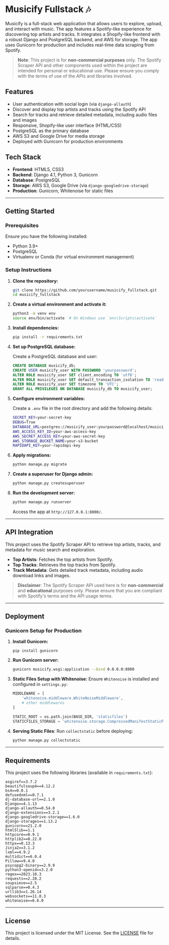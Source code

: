# Musicify Fullstack 🎶

Musicify is a full-stack web application that allows users to explore, upload, and interact with music. The app features a Spotify-like experience for discovering top artists and tracks. It integrates a Shopify-like frontend with a robust Django and PostgreSQL backend, and AWS for storage. The app uses Gunicorn for production and includes real-time data scraping from Spotify.

> **Note**: This project is for **non-commercial purposes** only. The Spotify Scraper API and other components used within the project are intended for personal or educational use. Please ensure you comply with the terms of use of the APIs and libraries involved.

## Features
- User authentication with social login (via `django-allauth`)
- Discover and display top artists and tracks using the Spotify API
- Search for tracks and retrieve detailed metadata, including audio files and images
- Responsive, Shopify-like user interface (HTML/CSS)
- PostgreSQL as the primary database
- AWS S3 and Google Drive for media storage
- Deployed with Gunicorn for production environments

## Tech Stack
- **Frontend**: HTML5, CSS3
- **Backend**: Django 4.1, Python 3, Gunicorn
- **Database**: PostgreSQL
- **Storage**: AWS S3, Google Drive (via `django-googledrive-storage`)
- **Production**: Gunicorn, Whitenoise for static files

---

## Getting Started

### Prerequisites
Ensure you have the following installed:
- Python 3.9+
- PostgreSQL
- Virtualenv or Conda (for virtual environment management)

### Setup Instructions

1. **Clone the repository:**
   ```bash
   git clone https://github.com/yourusername/musicify_fullstack.git
   cd musicify_fullstack
   ```

2. **Create a virtual environment and activate it:**
   ```bash
   python3 -m venv env
   source env/bin/activate  # On Windows use `env\Scripts\activate`
   ```

3. **Install dependencies:**
   ```bash
   pip install -r requirements.txt
   ```

4. **Set up PostgreSQL database:**

   Create a PostgreSQL database and user:
   ```sql
   CREATE DATABASE musicify_db;
   CREATE USER musicify_user WITH PASSWORD 'yourpassword';
   ALTER ROLE musicify_user SET client_encoding TO 'utf8';
   ALTER ROLE musicify_user SET default_transaction_isolation TO 'read committed';
   ALTER ROLE musicify_user SET timezone TO 'UTC';
   GRANT ALL PRIVILEGES ON DATABASE musicify_db TO musicify_user;
   ```

5. **Configure environment variables:**

   Create a `.env` file in the root directory and add the following details:
   ```bash
   SECRET_KEY=your-secret-key
   DEBUG=True
   DATABASE_URL=postgres://musicify_user:yourpassword@localhost/musicify_db
   AWS_ACCESS_KEY_ID=your-aws-access-key
   AWS_SECRET_ACCESS_KEY=your-aws-secret-key
   AWS_STORAGE_BUCKET_NAME=your-s3-bucket
   RAPIDAPI_KEY=your-rapidapi-key
   ```

6. **Apply migrations:**
   ```bash
   python manage.py migrate
   ```

7. **Create a superuser for Django admin:**
   ```bash
   python manage.py createsuperuser
   ```

8. **Run the development server:**
   ```bash
   python manage.py runserver
   ```

   Access the app at `http://127.0.0.1:8000/`.

---

## API Integration

This project uses the Spotify Scraper API to retrieve top artists, tracks, and metadata for music search and exploration.

- **Top Artists**: Fetches the top artists from Spotify.
- **Top Tracks**: Retrieves the top tracks from Spotify.
- **Track Metadata**: Gets detailed track metadata, including audio download links and images.

> **Disclaimer**: The Spotify Scraper API used here is for **non-commercial** and **educational** purposes only. Please ensure that you are compliant with Spotify's terms and the API usage terms.

---

## Deployment

### Gunicorn Setup for Production
1. **Install Gunicorn:**
   ```
   pip install gunicorn
   ```

2. **Run Gunicorn server:**
   ```bash
   gunicorn musicify.wsgi:application --bind 0.0.0.0:8000
   ```

3. **Static Files Setup with Whitenoise:**
   Ensure `Whitenoise` is installed and configured in `settings.py`:
   ```python
   MIDDLEWARE = [
       'whitenoise.middleware.WhiteNoiseMiddleware',
       # other middlewares
   ]

   STATIC_ROOT = os.path.join(BASE_DIR, 'staticfiles')
   STATICFILES_STORAGE = 'whitenoise.storage.CompressedManifestStaticFilesStorage'
   ```

4. **Serving Static Files**:
   Run `collectstatic` before deploying:
   ```bash
   python manage.py collectstatic
   ```

---

## Requirements

This project uses the following libraries (available in `requirements.txt`):
```plaintext
asgiref==3.7.2
beautifulsoup4==4.12.2
bs4==0.0.1
defusedxml==0.7.1
dj-database-url==2.1.0
Django==4.1.13
django-allauth==0.54.0
django-extensions==3.2.1
django-googledrive-storage==1.6.0
django-storages==1.13.2
gunicorn==21.2.0
html5lib==1.1
httpcore==0.9.1
httplib2==0.22.0
httpx==0.13.3
Jinja2==3.1.2
lxml==4.9.2
multidict==6.0.4
Pillow==9.4.0
psycopg2-binary==2.9.9
python3-openid==3.2.0
regex==2023.10.3
requests==2.28.2
soupsieve==2.5
sqlparse==0.4.3
urllib3==1.26.14
websockets==11.0.3
whitenoise==6.6.0
```

---

## License

This project is licensed under the MIT License. See the [LICENSE](LICENSE) file for details.